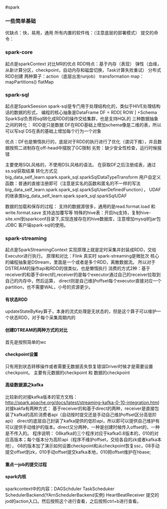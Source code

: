 #spark
### 一些简单基础
优缺点：快，易用，通用
所有内置的软件栈：（注意底层的部署模式）
提交的命令：
### spark-core
起点是sparkContext
对比MR的优点
RDD特点：基于内存（表现） 弹性（血缘，从新计算分区，checkpoint，自动内存和磁盘切换，Task计算失败重试） 分布式 
RDD创建
两种算子：action（底层出发runjob） transformation
map：
mapPartitions()
flatMap
### spark-sql
起点是SparkSeesion
spark-sql是专门用于处理结构化的，类似于HIVE处理结构话的数据的形式，
编程的核心抽象是DataFrame
DF = RDD[ ROW ] +Schema
SparkSql负责将sql转化成RDD的操作交给集群，也是支持HQL的
三种数据抽象之间的转化：
RDD是只是数据
DF在RDD基础上增加schema像是二维的表，所以可以写sql
DS在表的基础上增加每个行为一个对象

优点：DF也是懒惰执行的，底层对于RDD的执行进行了优化（谓词下推），并且数据按照二进制存在off-head中摆脱了GC限制
劣势：缺少安全性检查，运行时候报错

主要使用SQL风格的，不使用DSL风格的语法。
在获取DF之后注册成表，通过ss.sql获取结果
转化方式见big_data_self_learn.spark.spark_sql.sparkSqlDataTypeTransform
用户自定义函数：普通的直接注册即可（注意是实名的函数和匿名的不一样的写法big_data_self_learn.spark.spark_sql.sparkSqlUserDefinedFunction），
            UDAF的继承类big_data_self_learn.spark.spark_sql.sparkSqlUDAF

数据的加载和保存的过程：
    支持的数据源很多，通用的是read.format.load 和write.format.save 支持追加覆写等
特殊的hive表：开启hq支持，复制hive-site.xml到sparkconf目录下,实现连接存在的hive数据库，注意增加mysql的jar包
JDBC
客户端spark-sql的使用。
### spark-streaming
起点是SparkStreamingContext
实现原理上就是定时采集并封装成RDD，交给Executor进行执行。
原理和对比：Flink 真实时 spark-streaming是微批次
核心的编程抽象是DStream，里面是一个或者是多个RDD，离散数据流。
所以对于DSTREAM的操作api和RDD的很类似，也是懒惰执行
消费的方式2种：基于receiver的和基于direct的,receiver的是每个executor通过自己的receiver拉取到自己的内存中，然后运算，
direct则是自己维护offset每个executor直接对应一个partition，也不需要WAL，小号的资源更少。
#### 有状态RDD
updateStateByKey算子，本身的流式处理是无状态的，但是这个算子可以维护一个状态RDD，对于每个采集周期内的
#### 创建DTREAM的两种方式的对比
首先是按照简单的wc
#### checkpoint设置
只有用到状态转移操作或者需要无数据丢失恢复错误Driver时候才是需要设置checkpoint。
主要有元数据的checkpoint 和 数据的checkpoint
#### 高级数据源之kafka
比较新的对接kafka版本的官方文档：http://spark.apache.org/docs/latest/streaming-kafka-0-10-integration.html
对接kakfa有两种方式：
基于receiver的和基于direct的两种，receiver是直接包装了kafka的高阶消费者api（自动按时提交还是手动自己维护offset区分高低阶api）
direct的底层自己封装了kafka提供的低阶api，所以即可以提供自己维护有可以提供手动维护的版本。direct又分两种，一种是创建时候传入offset的，一种是不传入的。
程序说明：
08kafka的三个程序对应于kafka0.8版本的，010的对应高版本；每个版本分为高阶api（程序不维护offset，交给各自的zk或者kafka本地），
08的版本加了演示如何设置checkpoint和从checkpoint恢复ssc，08手动提交offset到zk，010手动offset提交kafka本地，010把offset维护在hbase;
#### 重点一job的提交过程

#### spark内核
sparkcontext中的内容：DAGSchduler TaskScheduker SchedulerBackend(YArnSchedulerBackend实例) HeartBeatReceiver
提交的jod的action入口。然后按照这个进行查看，之后按照ctrl+b进行查看。


